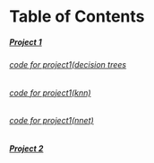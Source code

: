 # Table of Contents

##### [Project 1](https://github.com/mezud/ML-project/blob/master/ml-project.pdf) 
###### [code for project1(decision trees](https://github.com/mezud/ML-project/blob/master/project1-decisiontree)
###### [code for project1(knn)](https://github.com/mezud/ML-project/blob/master/project1-knn)
###### [code for project1(nnet)](https://github.com/mezud/ML-project/blob/master/project1-neural)
##### [Project 2](https://github.com/mezud/ML-project/blob/master/ml-project%202.pdf)

